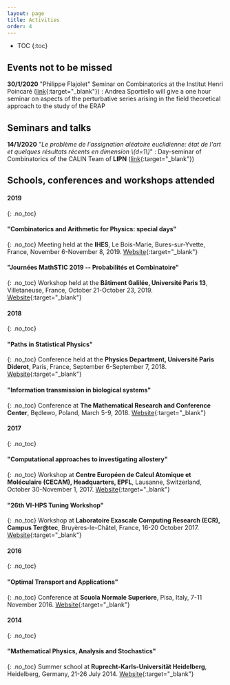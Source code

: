```yaml
---
layout: page
title: Activities
order: 4
---
```


- TOC
{:toc}


## Events not to be missed

**30/1/2020** "Philippe Flajolet" Seminar on Combinatorics at the Institut Henri Poincaré ([link](http://semflajolet.math.cnrs.fr/){:target="_blank"})
: Andrea Sportiello will give a one hour seminar on aspects of the perturbative series arising in the field theoretical approach to the study of the ERAP

## Seminars and talks

**14/1/2020** "_Le problème de l'assignation aléatoire euclidienne: état de l'art et quelques résultats récents en dimension \\(d=1\\)_"
: Day-seminar of Combinatorics of the CALIN Team of **LIPN** ([link](https://lipn.univ-paris13.fr/~banderier/Seminaires/){:target="_blank"})


## Schools, conferences and workshops attended

#### 2019
{: .no_toc}

#### "Combinatorics and Arithmetic for Physics: special days"
{: .no_toc}
Meeting held at the **IHES**, Le Bois-Marie, Bures-sur-Yvette, France, November 6-November 8, 2019.
[Website](https://indico.math.cnrs.fr/event/5243/overview){:target="_blank"}

#### "Journées MathSTIC 2019 -- Probabilités et Combinatoire"
{: .no_toc}
Workshop held at the **Bâtiment Galilée, Université Paris 13**, Villetaneuse, France, October 21-October 23, 2019.
[Website](https://mathstic.univ-paris13.fr/journees-mathSTIC-2019/index.html){:target="_blank"}

#### 2018
{: .no_toc}

#### "Paths in Statistical Physics"
{: .no_toc}
Conference held at the **Physics Department, Université Paris Diderot**, Paris, France, September 6-September 7, 2018.
[Website](http://www.msc.univ-paris-diderot.fr/peliti2018){:target="_blank"}


#### "Information transmission in biological systems"
{: .no_toc}
Conference at **The Mathematical Research and Conference Center**, Będlewo, Poland, March 5-9, 2018.
[Website](https://www.impan.pl/en/activities/banach-center/conferences/18-sstransmission){:target="_blank"}


#### 2017
{: .no_toc}

#### "Computational approaches to investigating allostery"
{: .no_toc}
Workshop at **Centre Européen de Calcul Atomique et Moléculaire (CECAM), Headquarters, EPFL**, Lausanne, Switzerland, October 30-November 1, 2017.
[Website](https://www.cecam.org/workshop-1414.html){:target="_blank"}

#### "26th VI-HPS Tuning Workshop"
{: .no_toc}
Workshop at **Laboratoire Exascale Computing Research (ECR), Campus Ter@tec**, Bruyères-le-Châtel, France, 16-20 October 2017.
[Website](http://www.vi-hps.org/training/tws/tw26.html){:target="_blank"}


#### 2016
{: .no_toc}

#### "Optimal Transport and Applications"
{: .no_toc}
Conference at **Scuola Normale Superiore**, Pisa, Italy, 7-11 November 2016.
[Website](http://webtheory.sns.it/optimal-transport/index.php){:target="_blank"}

#### 2014
{: .no_toc}

#### "Mathematical Physics, Analysis and Stochastics"  
{: .no_toc}
Summer school at **Ruprecht-Karls-Universität Heidelberg**, Heidelberg, Germany, 21-26 July 2014.
[Website](http://www.thphys.uni-heidelberg.de/~salmhofer/summerschool-2014/summer-school-2014.html){:target="_blank"}
